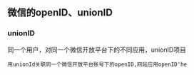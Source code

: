 

## 微信的openID、unionID

### unionID
同一个用户，对同一个微信开放平台下的不同应用，unionID项目
```
用unionId关联同一个微信开放平台账号下的openID,网站应用openID'he

